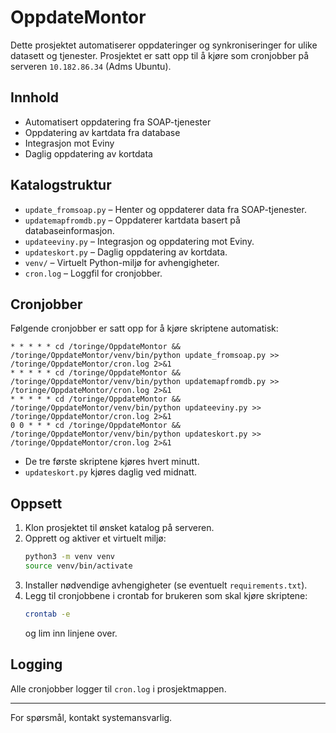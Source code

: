 # OppdateMontor

Dette prosjektet automatiserer oppdateringer og synkroniseringer for ulike datasett og tjenester. Prosjektet er satt opp til å kjøre som cronjobber på serveren `10.182.86.34` (Adms Ubuntu).

## Innhold

- Automatisert oppdatering fra SOAP-tjenester
- Oppdatering av kartdata fra database
- Integrasjon mot Eviny
- Daglig oppdatering av kortdata

## Katalogstruktur

- `update_fromsoap.py` – Henter og oppdaterer data fra SOAP-tjenester.
- `updatemapfromdb.py` – Oppdaterer kartdata basert på databaseinformasjon.
- `updateeviny.py` – Integrasjon og oppdatering mot Eviny.
- `updateskort.py` – Daglig oppdatering av kortdata.
- `venv/` – Virtuelt Python-miljø for avhengigheter.
- `cron.log` – Loggfil for cronjobber.

## Cronjobber

Følgende cronjobber er satt opp for å kjøre skriptene automatisk:

```cron
* * * * * cd /toringe/OppdateMontor && /toringe/OppdateMontor/venv/bin/python update_fromsoap.py >> /toringe/OppdateMontor/cron.log 2>&1
* * * * * cd /toringe/OppdateMontor && /toringe/OppdateMontor/venv/bin/python updatemapfromdb.py >> /toringe/OppdateMontor/cron.log 2>&1
* * * * * cd /toringe/OppdateMontor && /toringe/OppdateMontor/venv/bin/python updateeviny.py >> /toringe/OppdateMontor/cron.log 2>&1
0 0 * * * cd /toringe/OppdateMontor && /toringe/OppdateMontor/venv/bin/python updateskort.py >> /toringe/OppdateMontor/cron.log 2>&1
```

- De tre første skriptene kjøres hvert minutt.
- `updateskort.py` kjøres daglig ved midnatt.

## Oppsett

1. Klon prosjektet til ønsket katalog på serveren.
2. Opprett og aktiver et virtuelt miljø:
    ```sh
    python3 -m venv venv
    source venv/bin/activate
    ```
3. Installer nødvendige avhengigheter (se eventuelt `requirements.txt`).
4. Legg til cronjobbene i crontab for brukeren som skal kjøre skriptene:
    ```sh
    crontab -e
    ```
    og lim inn linjene over.

## Logging

Alle cronjobber logger til `cron.log` i prosjektmappen.

---

For spørsmål, kontakt systemansvarlig.